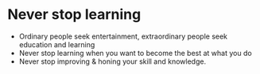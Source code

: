 # Never stop learning
* Ordinary people seek entertainment, extraordinary people seek education and learning
* Never stop learning when you want to become the best at what you do
* Never stop improving & honing your skill and knowledge.
